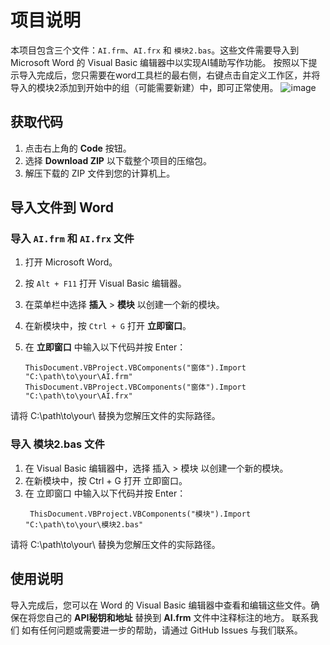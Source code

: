 # 项目说明

本项目包含三个文件：`AI.frm`、`AI.frx` 和 `模块2.bas`。这些文件需要导入到 Microsoft Word 的 Visual Basic 编辑器中以实现AI辅助写作功能。
按照以下提示导入完成后，您只需要在word工具栏的最右侧，右键点击自定义工作区，并将导入的模块2添加到开始中的组（可能需要新建）中，即可正常使用。
![image](https://github.com/user-attachments/assets/431245f3-a714-44e1-bc24-a1780c595dd7)


## 获取代码

1. 点击右上角的 **Code** 按钮。
2. 选择 **Download ZIP** 以下载整个项目的压缩包。
3. 解压下载的 ZIP 文件到您的计算机上。

## 导入文件到 Word

### 导入 `AI.frm` 和 `AI.frx` 文件

1. 打开 Microsoft Word。
2. 按 `Alt + F11` 打开 Visual Basic 编辑器。
3. 在菜单栏中选择 **插入** > **模块** 以创建一个新的模块。
4. 在新模块中，按 `Ctrl + G` 打开 **立即窗口**。
5. 在 **立即窗口** 中输入以下代码并按 Enter：

   ```vba
   ThisDocument.VBProject.VBComponents("窗体").Import "C:\path\to\your\AI.frm"
   ThisDocument.VBProject.VBComponents("窗体").Import "C:\path\to\your\AI.frx"
请将 C:\path\to\your\ 替换为您解压文件的实际路径。
### 导入 模块2.bas 文件
1. 在 Visual Basic 编辑器中，选择 插入 > 模块 以创建一个新的模块。
2. 在新模块中，按 Ctrl + G 打开 立即窗口。
3. 在 立即窗口 中输入以下代码并按 Enter：
   ```vba
    ThisDocument.VBProject.VBComponents("模块").Import "C:\path\to\your\模块2.bas"
请将 C:\path\to\your\ 替换为您解压文件的实际路径。
## 使用说明
导入完成后，您可以在 Word 的 Visual Basic 编辑器中查看和编辑这些文件。确保在将您自己的 **API秘钥和地址** 替换到 **AI.frm** 文件中注释标注的地方。
联系我们
如有任何问题或需要进一步的帮助，请通过 GitHub Issues 与我们联系。
